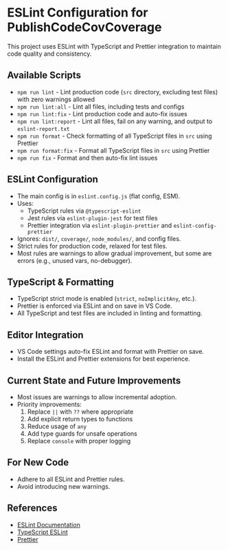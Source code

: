 # ESLint Configuration for PublishCodeCovCoverage

This project uses ESLint with TypeScript and Prettier integration to maintain code quality and consistency.

## Available Scripts

- `npm run lint` - Lint production code (`src` directory, excluding test files) with zero warnings allowed
- `npm run lint:all` - Lint all files, including tests and configs
- `npm run lint:fix` - Lint production code and auto-fix issues
- `npm run lint:report` - Lint all files, fail on any warning, and output to `eslint-report.txt`
- `npm run format` - Check formatting of all TypeScript files in `src` using Prettier
- `npm run format:fix` - Format all TypeScript files in `src` using Prettier
- `npm run fix` - Format and then auto-fix lint issues

## ESLint Configuration

- The main config is in `eslint.config.js` (flat config, ESM).
- Uses:
  - TypeScript rules via `@typescript-eslint`
  - Jest rules via `eslint-plugin-jest` for test files
  - Prettier integration via `eslint-plugin-prettier` and `eslint-config-prettier`
- Ignores: `dist/`, `coverage/`, `node_modules/`, and config files.
- Strict rules for production code, relaxed for test files.
- Most rules are warnings to allow gradual improvement, but some are errors (e.g., unused vars, no-debugger).

## TypeScript & Formatting

- TypeScript strict mode is enabled (`strict`, `noImplicitAny`, etc.).
- Prettier is enforced via ESLint and on save in VS Code.
- All TypeScript and test files are included in linting and formatting.

## Editor Integration

- VS Code settings auto-fix ESLint and format with Prettier on save.
- Install the ESLint and Prettier extensions for best experience.

## Current State and Future Improvements

- Most issues are warnings to allow incremental adoption.
- Priority improvements:
  1. Replace `||` with `??` where appropriate
  2. Add explicit return types to functions
  3. Reduce usage of `any`
  4. Add type guards for unsafe operations
  5. Replace `console` with proper logging

## For New Code

- Adhere to all ESLint and Prettier rules.
- Avoid introducing new warnings.

## References

- [ESLint Documentation](https://eslint.org/)
- [TypeScript ESLint](https://typescript-eslint.io/)
- [Prettier](https://prettier.io/)
